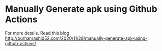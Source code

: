 # Manually Generate apk using Github Actions

For more details. Read this blog http://burhanrashid52.com/2020/11/28/manually-generate-apk-using-github-actions/
